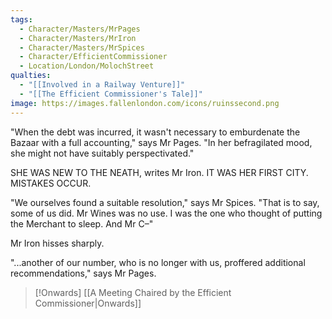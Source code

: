 ```yaml
---
tags:
  - Character/Masters/MrPages
  - Character/Masters/MrIron
  - Character/Masters/MrSpices
  - Character/EfficientCommissioner
  - Location/London/MolochStreet
qualties:
  - "[[Involved in a Railway Venture]]"
  - "[[The Efficient Commissioner's Tale]]"
image: https://images.fallenlondon.com/icons/ruinssecond.png
---
```

"When the debt was incurred, it wasn't necessary to emburdenate the Bazaar with a full accounting," says Mr Pages. "In her befragilated mood, she might not have suitably perspectivated."

SHE WAS NEW TO THE NEATH, writes Mr Iron. IT WAS HER FIRST CITY. MISTAKES OCCUR.

"We ourselves found a suitable resolution," says Mr Spices. "That is to say, some of us did. Mr Wines was no use. I was the one who thought of putting the Merchant to sleep. And Mr C–"

Mr Iron hisses sharply.

"...another of our number, who is no longer with us, proffered additional recommendations," says Mr Pages.

> [!Onwards] [[A Meeting Chaired by the Efficient Commissioner|Onwards]]